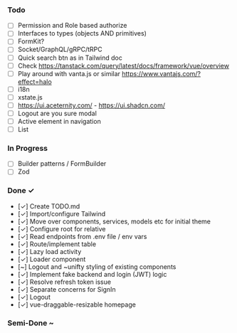 ### Todo

- [ ] Permission and Role based authorize
- [ ] Interfaces to types (objects AND primitives)
- [ ] FormKit?
- [ ] Socket/GraphQL/gRPC/tRPC
- [ ] Quick search btn as in Tailwind doc
- [ ] Check <https://tanstack.com/query/latest/docs/framework/vue/overview>
- [ ] Play around with vanta.js or similar <https://www.vantajs.com/?effect=halo>
- [ ] i18n
- [ ] xstate.js
- [ ] <https://ui.aceternity.com/> - <https://ui.shadcn.com/>
- [ ] Logout are you sure modal
- [ ] Active element in navigation
- [ ] List

### In Progress

- [ ] Builder patterns / FormBuilder
- [ ] Zod

### Done ✓

- [✓] Create TODO.md
- [✓] Import/configure Tailwind
- [✓] Move over components, services, models etc for initial theme
- [✓] Configure root for relative
- [✓] Read endpoints from .env file / env vars
- [✓] Route/implement table
- [✓] Lazy load activity
- [✓] Loader component
- [~] Logout and ~unifty styling of existing components
- [✓] Implement fake backend and login (JWT) logic
- [✓] Resolve refresh token issue
- [✓] Separate concerns for SignIn
- [✓] Logout
- [✓] vue-draggable-resizable homepage

### Semi-Done ~
